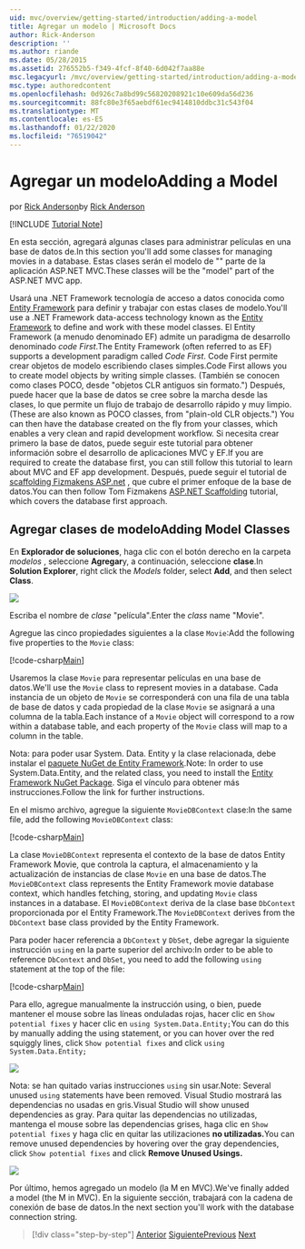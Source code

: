 ```yaml
---
uid: mvc/overview/getting-started/introduction/adding-a-model
title: Agregar un modelo | Microsoft Docs
author: Rick-Anderson
description: ''
ms.author: riande
ms.date: 05/28/2015
ms.assetid: 276552b5-f349-4fcf-8f40-6d042f7aa88e
msc.legacyurl: /mvc/overview/getting-started/introduction/adding-a-model
msc.type: authoredcontent
ms.openlocfilehash: 0d926c7a8bd99c56820208921c10e609da56d236
ms.sourcegitcommit: 88fc80e3f65aebdf61ec9414810ddbc31c543f04
ms.translationtype: MT
ms.contentlocale: es-ES
ms.lasthandoff: 01/22/2020
ms.locfileid: "76519042"
---
```

# <a name="adding-a-model"></a><span data-ttu-id="9aaf3-102">Agregar un modelo</span><span class="sxs-lookup"><span data-stu-id="9aaf3-102">Adding a Model</span></span>

<span data-ttu-id="9aaf3-103">por [Rick Anderson]((https://twitter.com/RickAndMSFT))</span><span class="sxs-lookup"><span data-stu-id="9aaf3-103">by [Rick Anderson]((https://twitter.com/RickAndMSFT))</span></span>

[!INCLUDE [Tutorial Note](index.md)]

<span data-ttu-id="9aaf3-104">En esta sección, agregará algunas clases para administrar películas en una base de datos de.</span><span class="sxs-lookup"><span data-stu-id="9aaf3-104">In this section you'll add some classes for managing movies in a database.</span></span> <span data-ttu-id="9aaf3-105">Estas clases serán el modelo de &quot;&quot; parte de la aplicación ASP.NET MVC.</span><span class="sxs-lookup"><span data-stu-id="9aaf3-105">These classes will be the &quot;model&quot; part of the ASP.NET MVC app.</span></span>

<span data-ttu-id="9aaf3-106">Usará una .NET Framework tecnología de acceso a datos conocida como [Entity Framework](https://docs.microsoft.com/ef/) para definir y trabajar con estas clases de modelo.</span><span class="sxs-lookup"><span data-stu-id="9aaf3-106">You'll use a .NET Framework data-access technology known as the [Entity Framework](https://docs.microsoft.com/ef/) to define and work with these model classes.</span></span> <span data-ttu-id="9aaf3-107">El Entity Framework (a menudo denominado EF) admite un paradigma de desarrollo denominado *code First*.</span><span class="sxs-lookup"><span data-stu-id="9aaf3-107">The Entity Framework (often referred to as EF) supports a development paradigm called *Code First*.</span></span> <span data-ttu-id="9aaf3-108">Code First permite crear objetos de modelo escribiendo clases simples.</span><span class="sxs-lookup"><span data-stu-id="9aaf3-108">Code First allows you to create model objects by writing simple classes.</span></span> <span data-ttu-id="9aaf3-109">(También se conocen como clases POCO, desde &quot;objetos CLR antiguos sin formato.&quot;) Después, puede hacer que la base de datos se cree sobre la marcha desde las clases, lo que permite un flujo de trabajo de desarrollo rápido y muy limpio.</span><span class="sxs-lookup"><span data-stu-id="9aaf3-109">(These are also known as POCO classes, from &quot;plain-old CLR objects.&quot;) You can then have the database created on the fly from your classes, which enables a very clean and rapid development workflow.</span></span> <span data-ttu-id="9aaf3-110">Si necesita crear primero la base de datos, puede seguir este tutorial para obtener información sobre el desarrollo de aplicaciones MVC y EF.</span><span class="sxs-lookup"><span data-stu-id="9aaf3-110">If you are required to create the database first, you can still follow this tutorial to learn about MVC and EF app development.</span></span> <span data-ttu-id="9aaf3-111">Después, puede seguir el tutorial de [scaffolding Fizmakens ASP.net](xref:visual-studio/overview/2013/aspnet-scaffolding-overview) , que cubre el primer enfoque de la base de datos.</span><span class="sxs-lookup"><span data-stu-id="9aaf3-111">You can then follow Tom Fizmakens [ASP.NET Scaffolding](xref:visual-studio/overview/2013/aspnet-scaffolding-overview) tutorial, which covers the database first approach.</span></span>

## <a name="adding-model-classes"></a><span data-ttu-id="9aaf3-112">Agregar clases de modelo</span><span class="sxs-lookup"><span data-stu-id="9aaf3-112">Adding Model Classes</span></span>

<span data-ttu-id="9aaf3-113">En **Explorador de soluciones**, haga clic con el botón derecho en la carpeta *modelos* , seleccione **Agregar**y, a continuación, seleccione **clase**.</span><span class="sxs-lookup"><span data-stu-id="9aaf3-113">In **Solution Explorer**, right click the *Models* folder, select **Add**, and then select **Class**.</span></span>

![](adding-a-model/_static/image1.png)

<span data-ttu-id="9aaf3-114">Escriba el nombre de *clase* &quot;película&quot;.</span><span class="sxs-lookup"><span data-stu-id="9aaf3-114">Enter the *class* name &quot;Movie&quot;.</span></span>

<span data-ttu-id="9aaf3-115">Agregue las cinco propiedades siguientes a la clase `Movie`:</span><span class="sxs-lookup"><span data-stu-id="9aaf3-115">Add the following five properties to the `Movie` class:</span></span>

[!code-csharp[Main](adding-a-model/samples/sample1.cs)]

<span data-ttu-id="9aaf3-116">Usaremos la clase `Movie` para representar películas en una base de datos.</span><span class="sxs-lookup"><span data-stu-id="9aaf3-116">We'll use the `Movie` class to represent movies in a database.</span></span> <span data-ttu-id="9aaf3-117">Cada instancia de un objeto de `Movie` se corresponderá con una fila de una tabla de base de datos y cada propiedad de la clase `Movie` se asignará a una columna de la tabla.</span><span class="sxs-lookup"><span data-stu-id="9aaf3-117">Each instance of a `Movie` object will correspond to a row within a database table, and each property of the `Movie` class will map to a column in the table.</span></span>

<span data-ttu-id="9aaf3-118">Nota: para poder usar System. Data. Entity y la clase relacionada, debe instalar el [paquete NuGet de Entity Framework](https://www.nuget.org/packages/EntityFramework/).</span><span class="sxs-lookup"><span data-stu-id="9aaf3-118">Note: In order to use System.Data.Entity, and the related class, you need to install the [Entity Framework NuGet Package](https://www.nuget.org/packages/EntityFramework/).</span></span> <span data-ttu-id="9aaf3-119">Siga el vínculo para obtener más instrucciones.</span><span class="sxs-lookup"><span data-stu-id="9aaf3-119">Follow the link for further instructions.</span></span>

<span data-ttu-id="9aaf3-120">En el mismo archivo, agregue la siguiente `MovieDBContext` clase:</span><span class="sxs-lookup"><span data-stu-id="9aaf3-120">In the same file, add the following `MovieDBContext` class:</span></span>

[!code-csharp[Main](adding-a-model/samples/sample2.cs?highlight=2,15-18)]

<span data-ttu-id="9aaf3-121">La clase `MovieDBContext` representa el contexto de la base de datos Entity Framework Movie, que controla la captura, el almacenamiento y la actualización de instancias de clase `Movie` en una base de datos.</span><span class="sxs-lookup"><span data-stu-id="9aaf3-121">The `MovieDBContext` class represents the Entity Framework movie database context, which handles fetching, storing, and updating `Movie` class instances in a database.</span></span> <span data-ttu-id="9aaf3-122">El `MovieDBContext` deriva de la clase base `DbContext` proporcionada por el Entity Framework.</span><span class="sxs-lookup"><span data-stu-id="9aaf3-122">The `MovieDBContext` derives from the `DbContext` base class provided by the Entity Framework.</span></span>

<span data-ttu-id="9aaf3-123">Para poder hacer referencia a `DbContext` y `DbSet`, debe agregar la siguiente instrucción `using` en la parte superior del archivo:</span><span class="sxs-lookup"><span data-stu-id="9aaf3-123">In order to be able to reference `DbContext` and `DbSet`, you need to add the following `using` statement at the top of the file:</span></span>

[!code-csharp[Main](adding-a-model/samples/sample3.cs)]

<span data-ttu-id="9aaf3-124">Para ello, agregue manualmente la instrucción using, o bien, puede mantener el mouse sobre las líneas onduladas rojas, hacer clic en `Show potential fixes` y hacer clic en `using System.Data.Entity;`</span><span class="sxs-lookup"><span data-stu-id="9aaf3-124">You can do this by manually adding the using statement, or you can hover over the red squiggly lines, click `Show potential fixes` and click `using System.Data.Entity;`</span></span>

![](adding-a-model/_static/image2.png)

<span data-ttu-id="9aaf3-125">Nota: se han quitado varias instrucciones `using` sin usar.</span><span class="sxs-lookup"><span data-stu-id="9aaf3-125">Note: Several unused `using` statements have been removed.</span></span> <span data-ttu-id="9aaf3-126">Visual Studio mostrará las dependencias no usadas en gris.</span><span class="sxs-lookup"><span data-stu-id="9aaf3-126">Visual Studio will show unused dependencies as gray.</span></span> <span data-ttu-id="9aaf3-127">Para quitar las dependencias no utilizadas, mantenga el mouse sobre las dependencias grises, haga clic en `Show potential fixes` y haga clic en quitar las utilizaciones **no utilizadas.**</span><span class="sxs-lookup"><span data-stu-id="9aaf3-127">You can remove unused dependencies by hovering over the gray dependencies, click `Show potential fixes` and click **Remove Unused Usings.**</span></span>

![](adding-a-model/_static/image3.png)

<span data-ttu-id="9aaf3-128">Por último, hemos agregado un modelo (la M en MVC).</span><span class="sxs-lookup"><span data-stu-id="9aaf3-128">We've finally added a model (the M in MVC).</span></span> <span data-ttu-id="9aaf3-129">En la siguiente sección, trabajará con la cadena de conexión de base de datos.</span><span class="sxs-lookup"><span data-stu-id="9aaf3-129">In the next section you'll work with the database connection string.</span></span>

> [!div class="step-by-step"]
> <span data-ttu-id="9aaf3-130">[Anterior](adding-a-view.md)
> [Siguiente](creating-a-connection-string.md)</span><span class="sxs-lookup"><span data-stu-id="9aaf3-130">[Previous](adding-a-view.md)
[Next](creating-a-connection-string.md)</span></span>
